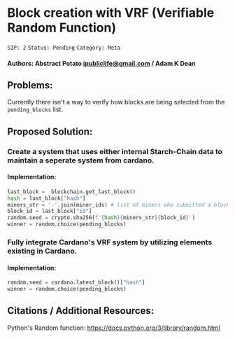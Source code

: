 # Block creation with VRF (Verifiable Random Function)
`SIP: 2`
`Status: Pending`
`Category: Meta`
#### Authors: Abstract Potato <ipubliclife@gmail.com> / Adam K Dean
## Problems:
Currently there isn't a way to verify how blocks are being selected from the `pending_blocks` list.
## Proposed Solution:
### Create a system that uses either internal Starch-Chain data to maintain a seperate system from cardano.
#### Implementation:
```python
last_block =  blockchain.get_last_block()
hash = last_block["hash"]
miners_str = '-'.join(miner_ids) # list of miners who submitted a block
block_id = last_block["id"]
random.seed = crypto.sha256(f'{hash}{miners_str}{block_id}')
winner = random.choice(pending_blocks)
```
### Fully integrate Cardano's VRF system by utilizing elements existing in Cardano.
#### Implementation:
```python
random.seed = cardano.latest_block()["hash"]
winner = random.choice(pending_blocks)
```
## Citations / Additional Resources:
Python's Random function: https://docs.python.org/3/library/random.html
